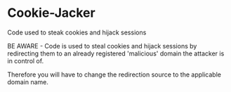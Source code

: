 # Cookie-Jacker
Code used to steak cookies and hijack sessions

BE AWARE - Code is used to steal cookies and hijack sessions by redirecting them to an already registered 'malicious' domain 
the attacker is in control of. 

Therefore you will have to change the redirection source to the applicable domain name. 
